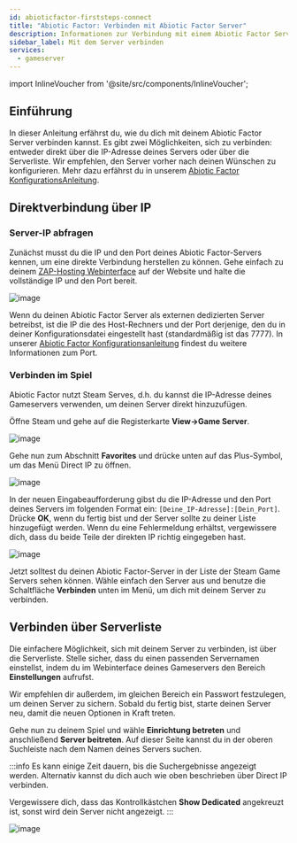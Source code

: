 ```yaml
---
id: abioticfactor-firststeps-connect
title: "Abiotic Factor: Verbinden mit Abiotic Factor Server"
description: Informationen zur Verbindung mit einem Abiotic Factor Server von ZAP-Hosting - ZAP-Hosting.com Dokumentation
sidebar_label: Mit dem Server verbinden
services:
  - gameserver
---
```


import InlineVoucher from '@site/src/components/InlineVoucher';

## Einführung

In dieser Anleitung erfährst du, wie du dich mit deinem Abiotic Factor Server verbinden kannst. Es gibt zwei Möglichkeiten, sich zu verbinden: entweder direkt über die IP-Adresse deines Servers oder über die Serverliste. Wir empfehlen, den Server vorher nach deinen Wünschen zu konfigurieren. Mehr dazu erfährst du in unserem [Abiotic Factor KonfigurationsAnleitung](abioticfactor-configuration.md).

<InlineVoucher />

## Direktverbindung über IP

### Server-IP abfragen

Zunächst musst du die IP und den Port deines Abiotic Factor-Servers kennen, um eine direkte Verbindung herstellen zu können. Gehe einfach zu deinem [ZAP-Hosting Webinterface](https://zap-hosting.com/en/customer/) auf der Website und halte die vollständige IP und den Port bereit.

![image](https://screensaver01.zap-hosting.com/index.php/s/P2GPRPcTPAytK2z/preview)

Wenn du deinen Abiotic Factor Server als externen dedizierten Server betreibst, ist die IP die des Host-Rechners und der Port derjenige, den du in deiner Konfigurationsdatei eingestellt hast (standardmäßig ist das 7777). In unserer [Abiotic Factor Konfigurationsanleitung](abioticfactor-configuration.md) findest du weitere Informationen zum Port.

### Verbinden im Spiel

Abiotic Factor nutzt Steam Serves, d.h. du kannst die IP-Adresse deines Gameservers verwenden, um deinen Server direkt hinzuzufügen.

Öffne Steam und gehe auf die Registerkarte **View->Game Server**.

![image](https://screensaver01.zap-hosting.com/index.php/s/9Yi2ymdSRj3WDbx/preview)

Gehe nun zum Abschnitt **Favorites** und drücke unten auf das Plus-Symbol, um das Menü Direct IP zu öffnen.

![image](https://screensaver01.zap-hosting.com/index.php/s/7dFW9ANQmeTNdz9/preview)

In der neuen Eingabeaufforderung gibst du die IP-Adresse und den Port deines Servers im folgenden Format ein: `[Deine_IP-Adresse]:[Dein_Port]`. Drücke **OK**, wenn du fertig bist und der Server sollte zu deiner Liste hinzugefügt werden. Wenn du eine Fehlermeldung erhältst, vergewissere dich, dass du beide Teile der direkten IP richtig eingegeben hast.

![image](https://screensaver01.zap-hosting.com/index.php/s/ir5Hy54fc95CDbs/preview)

Jetzt solltest du deinen Abiotic Factor-Server in der Liste der Steam Game Servers sehen können. Wähle einfach den Server aus und benutze die Schaltfläche **Verbinden** unten im Menü, um dich mit deinem Server zu verbinden.

## Verbinden über Serverliste

Die einfachere Möglichkeit, sich mit deinem Server zu verbinden, ist über die Serverliste. Stelle sicher, dass du einen passenden Servernamen einstellst, indem du im Webinterface deines Gameservers den Bereich **Einstellungen** aufrufst.

Wir empfehlen dir außerdem, im gleichen Bereich ein Passwort festzulegen, um deinen Server zu sichern. Sobald du fertig bist, starte deinen Server neu, damit die neuen Optionen in Kraft treten.

Gehe nun zu deinem Spiel und wähle **Einrichtung betreten** und anschließend **Server beitreten**. Auf dieser Seite kannst du in der oberen Suchleiste nach dem Namen deines Servers suchen.

:::info
Es kann einige Zeit dauern, bis die Suchergebnisse angezeigt werden. Alternativ kannst du dich auch wie oben beschrieben über Direct IP verbinden.

Vergewissere dich, dass das Kontrollkästchen **Show Dedicated** angekreuzt ist, sonst wird dein Server nicht angezeigt.
:::

![image](https://screensaver01.zap-hosting.com/index.php/s/B5JjGR93qkp9WXK/preview)